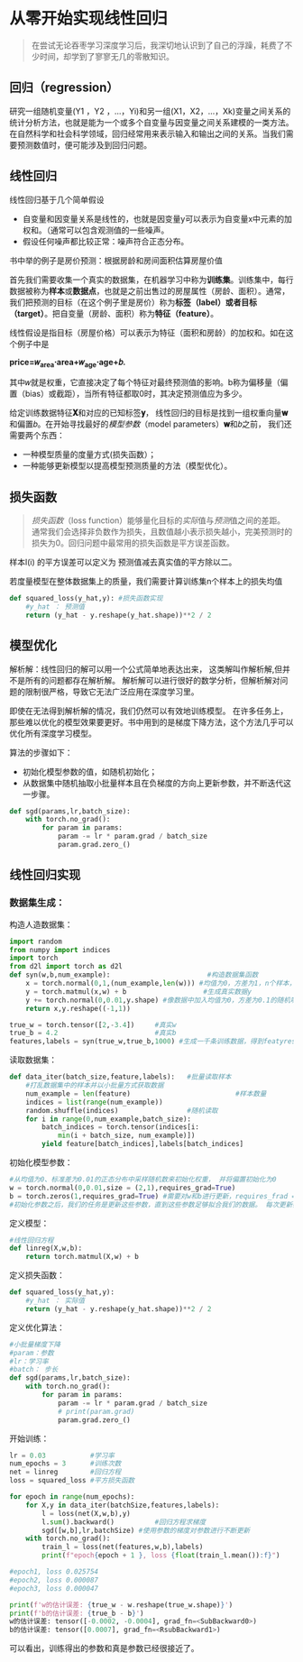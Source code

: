 # 从零开始实现线性回归

>在尝试无论吞枣学习深度学习后，我深切地认识到了自己的浮躁，耗费了不少时间，却学到了寥寥无几的零散知识。

## 回归（regression）

研究一组随机变量(Y1 ，Y2 ，…，Yi)和另一组(X1，X2，…，Xk)变量之间关系的统计分析方法，也就是能为一个或多个自变量与因变量之间关系建模的一类方法。 在自然科学和社会科学领域，回归经常用来表示输入和输出之间的关系。当我们需要预测数值时，便可能涉及到回归问题。

## 线性回归

线性回归基于几个简单假设

* 自变量和因变量关系是线性的，也就是因变量y可以表示为自变量x中元素的加权和。（通常可以包含观测值的一些噪声。
* 假设任何噪声都比较正常：噪声符合正态分布。

书中举的例子是房价预测：根据房龄和房间面积估算房屋价值

首先我们需要收集一个真实的数据集，在机器学习中称为**训练集**。训练集中，每行数据被称为**样本**或**数据点**，也就是之前出售过的房屋属性（房龄、面积）。通常，我们把预测的目标（在这个例子里是房价）称为**标签（label）**或者**目标（target）**。把自变量（房龄、面积）称为**特征（feature）**。

线性假设是指目标（房屋价格）可以表示为特征（面积和房龄）的加权和。如在这个例子中是

**price=𝑤<sub>area</sub>⋅area+𝑤<sub>age</sub>⋅age+𝑏.**

其中𝑤就是权重，它直接决定了每个特征对最终预测值的影响。b称为偏移量（偏置（bias）或截距），当所有特征都取0时，其决定预测值应为多少。

给定训练数据特征**𝐗**和对应的已知标签**𝐲**， 线性回归的目标是找到一组权重向量**𝐰**和偏置𝑏。在开始寻找最好的*模型参数*（model parameters）**𝐰**和𝑏之前， 我们还需要两个东西： 

* 一种模型质量的度量方式(损失函数）； 
* 一种能够更新模型以提高模型预测质量的方法（模型优化）。

## 损失函数

> *损失函数*（loss function）能够量化目标的*实际*值与*预测*值之间的差距。 通常我们会选择非负数作为损失，且数值越小表示损失越小，完美预测时的损失为0。回归问题中最常用的损失函数是平方误差函数。

样本l(i) 的平方误差可以定义为 预测值减去真实值的平方除以二。

若度量模型在整体数据集上的质量，我们需要计算训练集n个样本上的损失均值

```python
def squared_loss(y_hat,y): #损失函数实现
    #y_hat ： 预测值
    return (y_hat - y.reshape(y_hat.shape))**2 / 2
```

## 模型优化

解析解：线性回归的解可以用一个公式简单地表达出来， 这类解叫作解析解,但并不是所有的问题都存在解析解。 解析解可以进行很好的数学分析，但解析解对问题的限制很严格，导致它无法广泛应用在深度学习里。

即使在无法得到解析解的情况，我们仍然可以有效地训练模型。 在许多任务上，那些难以优化的模型效果要更好。书中用到的是梯度下降方法，这个方法几乎可以优化所有深度学习模型。

算法的步骤如下： 

* 初始化模型参数的值，如随机初始化；
* 从数据集中随机抽取小批量样本且在负梯度的方向上更新参数，并不断迭代这一步骤。

```python
def sgd(params,lr,batch_size):
    with torch.no_grad():
        for param in params:
            param -= lr * param.grad / batch_size
            param.grad.zero_()
```

## 线性回归实现

### 数据集生成：

构造人造数据集：

```python
import random
from numpy import indices
import torch
from d2l import torch as d2l
def syn(w,b,num_example):  						 #构造数据集函数
    x = torch.normal(0,1,(num_example,len(w))) #均值为0，方差为1，n个样本，w长度个列
    y = torch.matmul(x,w) + b					#生成真实数据y
    y += torch.normal(0,0.01,y.shape) #像数据中加入均值为0，方差为0.1的随机噪声
    return x,y.reshape((-1,1))

true_w = torch.tensor([2,-3.4]) 	#真实w
true_b = 4.2                    	#真实b
features,labels = syn(true_w,true_b,1000) #生成一千条训练数据，得到featyres，labels
```

读取数据集：

```python 
def data_iter(batch_size,feature,labels):   #批量读取样本
    #打乱数据集中的样本并以小批量方式获取数据
    num_example = len(feature)							#样本数量
    indices = list(range(num_example)) 			
    random.shuffle(indices)                 #随机读取
    for i in range(0,num_example,batch_size):
        batch_indices = torch.tensor(indices[i:
            min(i + batch_size, num_example)])
        yield feature[batch_indices],labels[batch_indices]

```

初始化模型参数：

```python
#从均值为0、标准差为0.01的正态分布中采样随机数来初始化权重， 并将偏置初始化为0
w = torch.normal(0,0.01,size = (2,1),requires_grad=True)
b = torch.zeros(1,requires_grad=True) #需要对w和b进行更新，requires_frad = True
#初始化参数之后，我们的任务是更新这些参数，直到这些参数足够拟合我们的数据。 每次更新都需要计算损失函数关于模型参数的梯度。 有了这个梯度，我们就可以向减小损失的方向更新每个参数。
```

定义模型：

```python 
#线性回归方程
def linreg(X,w,b):
    return torch.matmul(X,w) + b
```

定义损失函数：

```python
def squared_loss(y_hat,y):
    #y_hat ： 实际值
    return (y_hat - y.reshape(y_hat.shape))**2 / 2
```

定义优化算法：

```python 
#小批量梯度下降
#param：参数
#lr：学习率
#batch： 步长
def sgd(params,lr,batch_size):
    with torch.no_grad():
        for param in params:
            param -= lr * param.grad / batch_size
            # print(param.grad)
            param.grad.zero_()
```

开始训练：

```python
lr = 0.03           #学习率
num_epochs = 3      #训练次数
net = linreg        #回归方程
loss = squared_loss #平方损失函数

for epoch in range(num_epochs): 
    for X,y in data_iter(batchSize,features,labels):
        l = loss(net(X,w,b),y)  
        l.sum().backward() 			#回归方程求梯度
        sgd([w,b],lr,batchSize) #使用参数的梯度对参数进行不断更新
    with torch.no_grad():
        train_l = loss(net(features,w,b),labels)
        print(f"epoch{epoch + 1 }, loss {float(train_l.mean()):f}")

#epoch1, loss 0.025754
#epoch2, loss 0.000087
#epoch3, loss 0.000047
```

```python
print(f'w的估计误差: {true_w - w.reshape(true_w.shape)}')
print(f'b的估计误差: {true_b - b}')
w的估计误差: tensor([-0.0002, -0.0004], grad_fn=<SubBackward0>)
b的估计误差: tensor([0.0007], grad_fn=<RsubBackward1>)
```

可以看出，训练得出的参数和真是参数已经很接近了。

